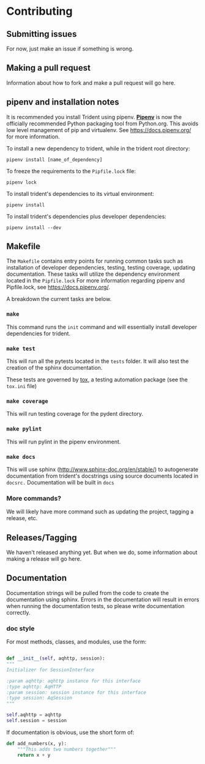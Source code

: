 # Contributing

## Submitting issues

For now, just make an issue if something is wrong.

## Making a pull request

Information about how to fork and make a pull request will go here.

## pipenv and installation notes

It is recommended you install Trident using pipenv.
[**Pipenv**](https://docs.pipenv.org/) is now the officially recommended
Python packaging tool from Python.org. This avoids low level management
of pip and virtualenv. See https://docs.pipenv.org/ for more information.

To install a new dependency to trident, while in the trident root directory:

```
pipenv install [name_of_dependency]
```

To freeze the requirements to the `Pipfile.lock` file:

```
pipenv lock
```

To install trident's dependencies to its virtual environment:

```
pipenv install
```

To install trident's dependencies plus developer dependencies:

```
pipenv install --dev
```

## Makefile

The `Makefile` contains entry points for running common tasks such as
installation of developer dependencies, testing, testing coverage,
updating documentation. These tasks will utilize the dependency environment
located in the `Pipfile.lock` For more information regarding pipenv and Pipfile.lock,
see https://docs.pipenv.org/.

A breakdown the current tasks are below.

### `make`

This command runs the `init` command and will essentially install
developer dependencies for trident.

### `make test`

This will run all the pytests located in the `tests` folder. It will
also test the creation of the sphinx documentation.

These tests are governed by [tox](https://tox.readthedocs.io/en/latest/),
a testing automation package (see the `tox.ini` file)

### `make coverage`

This will run testing coverage for the pydent directory.

### `make pylint`

This will run pylint in the pipenv environment.

### `make docs`

This will use sphinx (http://www.sphinx-doc.org/en/stable/) to autogenerate
documentation from trident's docstrings using source documents located in
`docsrc.` Documentation will be built in `docs`

### More commands?

We will likely have more command such as updating the project, tagging
a release, etc.

## Releases/Tagging

We haven't released anything yet. But when we do, some information
about making a release will go here.

## Documentation

Documentation strings will be pulled from the code to create the documentation using
sphinx. Errors in the documentation will result in errors when running the documentation
tests, so please write documentation correctly.

### doc style

For most methods, classes, and modules, use the form:

```python

def __init__(self, aqhttp, session):
"""
Initializer for SessionInterface

:param aqhttp: aqhttp instance for this interface
:type aqhttp: AqHTTP
:param session: session instance for this interface
:type session: AqSession
"""

self.aqhttp = aqhttp
self.session = session
```

If documentation is obvious, use the short form of:

```python
def add_numbers(x, y):
    """This adds two numbers together"""
    return x + y
```
